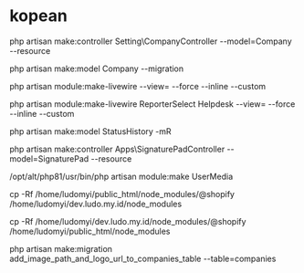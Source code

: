 # kopean

php artisan make:controller Setting\\CompanyController --model=Company --resource


php artisan make:model Company --migration


php artisan module:make-livewire <Component> <Module> --view= --force --inline --custom

php artisan module:make-livewire ReporterSelect Helpdesk --view= --force --inline --custom


php artisan make:model StatusHistory -mR

php artisan make:controller Apps\\SignaturePadController --model=SignaturePad --resource

/opt/alt/php81/usr/bin/php artisan module:make UserMedia

cp -Rf /home/ludomyi/public_html/node_modules/@shopify /home/ludomyi/dev.ludo.my.id/node_modules

cp -Rf /home/ludomyi/dev.ludo.my.id/node_modules/@shopify /home/ludomyi/public_html/node_modules

php artisan make:migration add_image_path_and_logo_url_to_companies_table --table=companies

